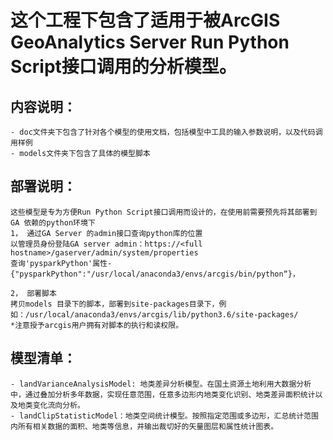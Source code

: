 # 这个工程下包含了适用于被ArcGIS GeoAnalytics Server Run Python Script接口调用的分析模型。

## 内容说明：
    - doc文件夹下包含了针对各个模型的使用文档，包括模型中工具的输入参数说明，以及代码调用样例
    - models文件夹下包含了具体的模型脚本


## 部署说明：
    这些模型是专为方便Run Python Script接口调用而设计的，在使用前需要预先将其部署到GA 依赖的python环境下
    1， 通过GA Server 的admin接口查询python库的位置
    以管理员身份登陆GA server admin：https://<full hostname>/gaserver/admin/system/properties
    查询'pysparkPython'属性- {"pysparkPython":"/usr/local/anaconda3/envs/arcgis/bin/python“}，

    2， 部署脚本
    拷贝models 目录下的脚本，部署到site-packages目录下，例如：/usr/local/anaconda3/envs/arcgis/lib/python3.6/site-packages/
    *注意授予arcgis用户拥有对脚本的执行和读权限。

## 模型清单：
    - landVarianceAnalysisModel: 地类差异分析模型。在国土资源土地利用大数据分析中，通过叠加分析多年数据，实现任意范围，任意多边形内地类变化识别、地类差异面积统计以及地类变化流向分析。
    - landClipStatisticModel：地类空间统计模型。按照指定范围或多边形，汇总统计范围内所有相关数据的面积、地类等信息，并输出裁切好的矢量图层和属性统计图表。
